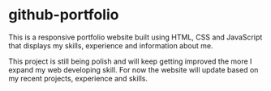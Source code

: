 # github-portfolio

This is a responsive portfolio website built using HTML, CSS and JavaScript that displays
my skills, experience and information about me. 

This project is still being polish and will keep getting improved the more I expand my web developing skill.
For now the website will update based on my recent projects, experience and skills.
